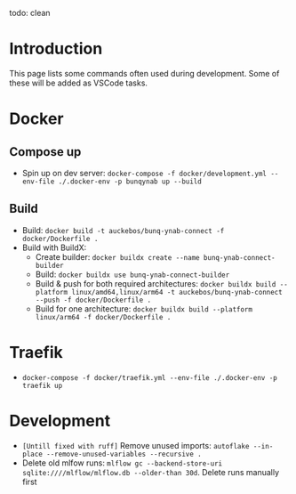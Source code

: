 todo: clean
# Introduction
This page lists some commands often used during development. Some of these will be added as VSCode tasks.

# Docker
## Compose up
- Spin up on dev server: `docker-compose -f docker/development.yml --env-file ./.docker-env -p bunqynab up --build`

## Build
- Build: `docker build -t auckebos/bunq-ynab-connect -f docker/Dockerfile .`
- Build with BuildX: 
    - Create builder: `docker buildx create --name bunq-ynab-connect-builder`
    - Build: `docker buildx use bunq-ynab-connect-builder`
    - Build & push for both required architectures: `docker buildx build --platform linux/amd64,linux/arm64 -t auckebos/bunq-ynab-connect --push -f docker/Dockerfile .`
    - Build for one architecture: `docker buildx build --platform linux/arm64 -f docker/Dockerfile .`

# Traefik
- `docker-compose -f docker/traefik.yml --env-file ./.docker-env -p traefik up`

# Development
- `[Untill fixed with ruff]` Remove unused imports: `autoflake --in-place --remove-unused-variables --recursive .`
- Delete old mlfow runs: `mlflow gc --backend-store-uri sqlite:////mlflow/mlflow.db --older-than 30d`. Delete runs manually first


